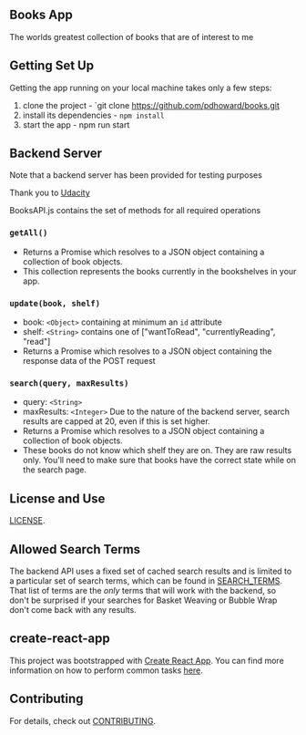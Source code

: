 
## Books App

The worlds greatest collection of books that are of interest to me

## Getting Set Up

Getting the app running on your local machine takes only a few steps:

1. clone the project - `git clone https://github.com/pdhoward/books.git
2. install its dependencies - `npm install`
3. start the app - npm run start

## Backend Server

Note that a backend server has been provided for testing purposes

Thank you to [Udacity](https://www.udacity.com/)

BooksAPI.js contains the set of methods for all required operations

### `getAll()`
* Returns a Promise which resolves to a JSON object containing a collection of book objects.
* This collection represents the books currently in the bookshelves in your app.

### `update(book, shelf)`
* book: `<Object>` containing at minimum an `id` attribute
* shelf: `<String>` contains one of ["wantToRead", "currentlyReading", "read"]  
* Returns a Promise which resolves to a JSON object containing the response data of the POST request

### `search(query, maxResults)`
* query: `<String>`
* maxResults: `<Integer>` Due to the nature of the backend server, search results are capped at 20, even if this is set higher.
* Returns a Promise which resolves to a JSON object containing a collection of book objects.
* These books do not know which shelf they are on. They are raw results only. You'll need to make sure that books have the correct state while on the search page.

## License and Use
 [LICENSE](LICENSE.txt).

## Allowed Search Terms
The backend API uses a fixed set of cached search results and is limited to a particular set of search terms, which can be found in
[SEARCH_TERMS](SEARCH_TERMS.md).
That list of terms are the _only_ terms that will work with the backend, so don't be surprised if your searches for Basket Weaving or Bubble Wrap don't come back with any results.

## create-react-app

This project was bootstrapped with [Create React App](https://github.com/facebookincubator/create-react-app). You can find more information on how to perform common tasks [here](https://github.com/facebookincubator/create-react-app/blob/master/packages/react-scripts/template/README.md).

## Contributing

For details, check out [CONTRIBUTING](CONTRIBUTING.md).
